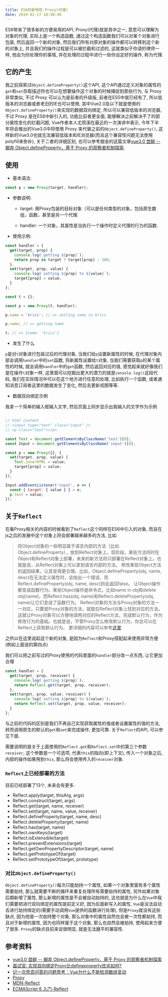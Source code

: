 ```yaml
---
title: ES6的新特性-Proxy(代理)
date: 2019-01-17 18:50:49
---
```


ES6带来了很多新的方便易用的API, Proxy(代理)就是其中之一, 意思可以理解为对象的代理, 实际上是一个构造函数, 通过这个构造函数我们可以对某个对象进行包装, 然后返回一个新的对象, 然后我们所有对原对象的操作都可以转移到这个新的对象上, 并且我们的操作过程是可以被拦截和过滤的, 这就类似于你请的律师一样, 他会为你处理你的事情, 并在处理的过程中进行一些你设定好的操作, 称为代理.
<!-- more -->

## 它的产生

我之前探索过`Object.defineProperty()`这个API, 这个API通过定义对象的属性的`get`和`set`存取描述符也可以在想要操作这个对象的时候捕捉到那些行为, 与 Proxy 非常类似, 不过 Proxy 可以认为是前者的升级版, 前者在ES5中就已经有了, 所以低版本的浏览器或者老旧的IE也可以使用, 其中Vue2.0及以下就是使用的`Object.defineProperty()`来实现的数据双向绑定, 所以可以兼容低版本的浏览器, 不过 Proxy 是在ES6中新引入的, 功能比前者更全面, 能够解决之前解决不了的部分属性变化的拦截问题, Vue作者本人尤雨溪在最近的一次演讲中表示, 今年下半年将会推出的Vue3.0中将使用 Proxy 来代替之前的`Object.defineProperty()`, 这样新的Vue3.0也就无法兼容低版本和IE浏览器(而且这个兼容性问题无法使用polyfill来弥补), 关于二者的详细区别, 也可以参考掘金的这篇文章[vue3.0 尝鲜 -- 摒弃 Object.defineProperty，基于 Proxy 的观察者机制探索](https://juejin.im/post/5bf3e632e51d452baa5f7375).

## 使用

- 基本语法:

```js
const p = new Proxy(target, handler);
```

- 参数说明:

  - target: 用Proxy包装的目标对象（可以是任何类型的对象，包括原生数组，函数，甚至是另一个代理.

  - handler: 一个对象，其属性是当执行一个操作时定义代理的行为的函数.

- 使用示例:

```js
const handler = {
  get(target, prop) {
    console.log(`getting ${prop}`);
    return prop in target ? target[prop] : 200;
  },
  set(target, prop, value) {
    console.log(`setting ${prop} to ${value}`);
    target[prop] = value;
  }
};

const t = {};

const p = new Proxy(t, handler);

p.name = 'krics'; // => setting name to krics

p.name; // => getting name

t; // => {name: 'krics'}
```

- 发生了什么

`p`是对`t`对象进行包装过后的代理对象, 当我们给`p`设置新属性的时候, 在代理对象内部会调用`handler`中的`set`函数, 将新属性设置给`t`对象, 当我们需要获取`p`的某个属性的时候, 就会调用`handler`中的`get`函数, 然后返回对应的值, 感觉起来就好像我们是在操作`t`对象一样, 这里面可以挖掘出更大的潜力的就是`console.log()`这段代码, 我们在实际情况中可以在这个地方进行任意的处理, 比如执行一个函数, 或者通知消息订阅者这里的数据发生了变化, 然后去更新视图等等.

- 数据双向绑定示例

我拿一个简单的输入框输入文字, 然后页面上同步显示出我输入的文字作为示例

```js

// html content
// <input type="text" class="input" />
// <p class="text"></p>

const Text = document.getElementsByClassName('text')[0];
const Input = document.getElementsByClassName('input')[0];

const p = new Proxy({}, {
  set(target, prop, value) {
    Text.innerHTML = value;
    target[prop] = value;
  }
});

Input.addEventListener('input', e => {
  const { target: { value } } = e;
  p.text = value;
});
```

## 关于`Reflect`

在看Proxy相关的内容的时候看到了`Reflect`这个同样在ES6中引入的对象, 而且在js之后的发展中这个对象上将会部署越来越多的方法, 比如
> 将Object对象的一些明显属于语言内部的方法（比如Object.defineProperty），放到Reflect对象上。现阶段，某些方法同时在Object和Reflect对象上部署，未来的新方法将只部署在Reflect对象上。也就是说，从Reflect对象上可以拿到语言内部的方法。
> 修改某些Object方法的返回结果，让其变得更合理。比如，Object.defineProperty(obj, name, desc)在无法定义属性时，会抛出一个错误，而Reflect.defineProperty(obj, name, desc)则会返回false。
> 让Object操作都变成函数行为。某些Object操作是命令式，比如name in obj和delete obj[name]，而Reflect.has(obj, name)和Reflect.deleteProperty(obj, name)让它们变成了函数行为。
> Reflect对象的方法与Proxy对象的方法一一对应，只要是Proxy对象的方法，就能在Reflect对象上找到对应的方法。这就让Proxy对象可以方便地调用对应的Reflect方法，完成默认行为，作为修改行为的基础。也就是说，不管Proxy怎么修改默认行为，你总可以在Reflect上获取默认行为。
更详细的内容可以参考[这里](http://es6.ruanyifeng.com/?search=proxy&x=0&y=0#docs/reflect)

之所以在这里说起这个新的对象, 是因为`Reflect`和Proxy搭配起来使用非常方便(例如上面说的第四点)

我们可以把之前写过的Proxy使用的代码里面的`handler`部分改一点东西, 让它更加合理

```js
const handler = {
  get(target, prop, receiver) {
    console.log(`getting ${prop}`);
    return Reflect.get(target, prop, receiver);
  },
  set(target, prop, value, receiver) {
    console.log(`setting ${prop} to ${value}`);
    return Reflect.set(target, prop, value, receiver);
  }
};
```

与之前的代码的区别是我们不再自己实现获取属性的值或者设置属性的值的方法, 转而调用原生的默认的`get`和`set`来完成操作, 更加可靠.
关于`Reflect`的API, 可以参见下面.

需要说明的是关于上面使用的`Reflect.get`和`Reflect.set`中的第三个参数`receiver`, 这个参数是一个可选项, 代表`this`的指向(即上下文), 传入一个对象之后, 内部的操作如果用到`this`, 那么将会使用传入的`receiver`对象.

### `Reflect`上已经部署的方法

目前已经部署了13个, 未来会有更多.

- Reflect.apply(target, thisArg, args)
- Reflect.construct(target, args)
- Reflect.get(target, name, receiver)
- Reflect.set(target, name, value, receiver)
- Reflect.defineProperty(target, name, desc)
- Reflect.deleteProperty(target, name)
- Reflect.has(target, name)
- Reflect.ownKeys(target)
- Reflect.isExtensible(target)
- Reflect.preventExtensions(target)
- Reflect.getOwnPropertyDescriptor(target, name)
- Reflect.getPrototypeOf(target)
- Reflect.setPrototypeOf(target, prototype)

### 对比`Object.defineProperty()`

`Object.defineProperty()`每次只能劫持一个属性, 如果一个对象里面有多个属性需要劫持, 那么就需要不断的循环来重复处理所有需要劫持的属性, 另外如果对象后期新增了属性, 那么新增的属性是不会被自动劫持的, 这也就是为什么在`Vue`中我们需要把进行双向绑定的属性提前定义好, 因为后面新写入的属性, `Vue`是没法自动去进行劫持绑定的(需要手动调用`Vue`提供的函数进行处理), 但是`Proxy`就没有这些缺点, 因为他是一次劫持整个对象, 那么对象中的属性自然也会被一次性都劫持, 而且对于新增的属性, 因为也同样属于这个对象, 那么也自然会被劫持, 使用起来方便了很多. `Proxy`的缺点目前来说很明显, 就是无法磨平的兼容性.

## 参考资料

- [vue3.0 尝鲜 -- 摒弃 Object.defineProperty，基于 Proxy 的观察者机制探索](https://juejin.im/post/5bf3e632e51d452baa5f7375)
- [面试官: 实现双向绑定Proxy比defineproperty优劣如何?](https://juejin.im/post/5acd0c8a6fb9a028da7cdfaf)
- [记一次思否问答的问题思考：Vue为什么不能检测数组变动](https://segmentfault.com/a/1190000015783546)
- [Proxy](https://developer.mozilla.org/zh-CN/docs/Web/JavaScript/Reference/Global_Objects/Proxy)
- [MDN-Reflect](https://developer.mozilla.org/zh-CN/docs/Web/JavaScript/Reference/Global_Objects/Reflect)
- [ECMAScript 6 入门-Reflect](http://es6.ruanyifeng.com/?search=proxy&x=0&y=0#docs/reflect)
